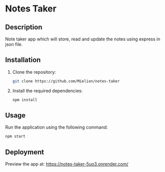 # Notes Taker

## Description
Note taker app which will store, read and update the notes using express in json file.

## Installation
1. Clone the repository:
   ```bash
   git clone https://github.com/Mielion/notes-taker
2. Install the required dependencies:
   ```bash
   npm install


## Usage
Run the application using the following command:
  ```bash
  npm start
```

## Deployment
Preview the app at:
 https://notes-taker-5uo3.onrender.com/